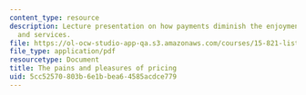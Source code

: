 ```yaml
---
content_type: resource
description: Lecture presentation on how payments diminish the enjoyment of products
  and services.
file: https://ol-ocw-studio-app-qa.s3.amazonaws.com/courses/15-821-listening-to-the-customer-fall-2002/5cc52570803b6e1bbea64585acdce779_redblack20copy.pdf
file_type: application/pdf
resourcetype: Document
title: The pains and pleasures of pricing
uid: 5cc52570-803b-6e1b-bea6-4585acdce779
---
```

